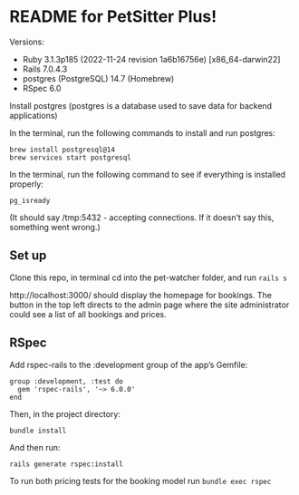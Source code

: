 # README for PetSitter Plus!

Versions:
+ Ruby 3.1.3p185 (2022-11-24 revision 1a6b16756e) [x86_64-darwin22]
+ Rails 7.0.4.3
+ postgres (PostgreSQL) 14.7 (Homebrew)
+ RSpec 6.0


Install postgres
(postgres is a database used to save data for backend applications)

In the terminal, run the following commands to install and run postgres:
```
brew install postgresql@14
brew services start postgresql
```
In the terminal, run the following command to see if everything is installed properly:
```
pg_isready
```
(It should say /tmp:5432 - accepting connections. If it doesn’t say this, something went wrong.)


## Set up
Clone this repo, in terminal cd into the pet-watcher folder, and run ```rails s```

http://localhost:3000/ should display the homepage for bookings. The button in the top left directs to the admin page where the site administrator could see a list of all bookings and prices.

## RSpec 
Add rspec-rails to the :development group of the app’s Gemfile:
```
group :development, :test do
  gem 'rspec-rails', '~> 6.0.0'
end
```
Then, in the project directory:
```
bundle install
```
And then run:
```
rails generate rspec:install
```

To run both pricing tests for the booking model run ``` bundle exec rspec ``` 
